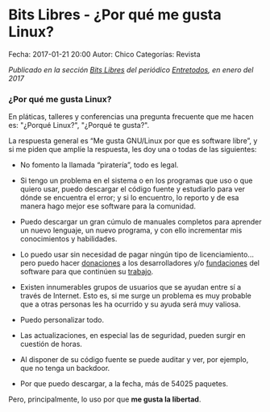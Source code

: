 Bits Libres - ¿Por qué me gusta Linux?
==================================

Fecha: 2017-01-21 20:00
Autor: Chico
Categorías: Revista

_Publicado en la sección [Bits Libres](http://www.gulag.org.mx/revista/2016-05-10-Bits-Libres.html) del periódico [Entretodos](http://periodicoentretodos.com/), en enero del 2017_

<!-- break -->

### ¿Por qué me gusta Linux?

En pláticas, talleres y conferencias una pregunta frecuente que me hacen es: "¿Porqué Linux?", "¿Porqué te gusta?".

La respuesta general es “Me gusta GNU/Linux por que es software libre”, y si me piden que amplíe la respuesta, les doy una o todas de las siguientes: 

* No fomento la llamada “piratería”, todo es legal.

* Si tengo un problema en el sistema o en los programas que uso o que quiero usar, puedo descargar el código fuente y estudiarlo para ver dónde se encuentra el error; y si lo encuentro, lo reporto y de esa manera hago mejor ese software para la comunidad.

* Puedo descargar un gran cúmulo de manuales completos para aprender un nuevo lenguaje, un nuevo programa, y con ello incrementar mis conocimientos y habilidades.

* Lo puedo usar sin necesidad de pagar ningún tipo de licenciamiento... pero puedo hacer [donaciones](https://my.fsf.org/donate) a los desarrolladores y/o [fundaciones](https://www.linuxfoundation.org/about/linux-donate) del software para que continúen su [trabajo](https://www.blender.org/foundation/donation-payment/).

* Existen innumerables grupos de usuarios que se ayudan entre sí a través de Internet. Esto es, si me surge un problema es muy probable que a otras personas les ha ocurrido y su ayuda será muy valiosa.

* Puedo personalizar todo.

* Las actualizaciones, en especial las de seguridad, pueden surgir en cuestión de horas.

* Al disponer de su código fuente se puede auditar y ver, por ejemplo, que no tenga un backdoor.

* Por que puedo descargar, a la fecha, más de 54025 paquetes.

Pero, principalmente, lo uso por que __me gusta la libertad__.
